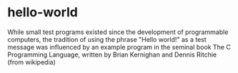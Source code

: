 # hello-world
While small test programs existed since the development of programmable computers, the tradition of using the phrase "Hello world!" as a test message was influenced by an example program in the seminal book The C Programming Language, written by Brian Kernighan and Dennis Ritchie (from wikipedia)
